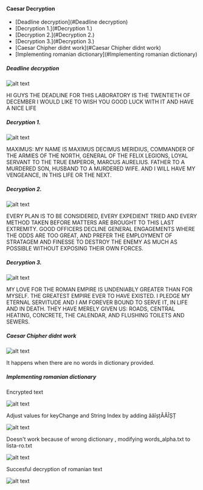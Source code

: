 #### Caesar Decryption
* [Deadline decryption](#Deadline decryption)
* [Decryption 1.](#Decryption 1.)
* [Decryption 2.](#Decryption 2.)
* [Decryption 3.](#Decryption 3.)
* [Caesar Chipher didnt work](#Caesar Chipher didnt work)
* [Implementing romanian dictionary](#Implementing romanian dictionary)

##### <a id="Deadline decryption"></a>Deadline decryption 


![alt text](https://github.com/cristeav49/SI/tree/master/Lab_3/images/2.png "")

HI GUYS THE DEADLINE FOR THIS LABORATORY IS THE TWENTIETH OF DECEMBER I WOULD LIKE TO WISH YOU GOOD LUCK WITH IT AND HAVE A NICE LIFE

##### <a id="Decryption 1."></a>Decryption 1. 

![alt text](https://github.com/cristeav49/SI/tree/master/Lab_3/images/3.png "")

MAXIMUS: MY NAME IS MAXIMUS DECIMUS MERIDIUS, COMMANDER OF THE ARMIES OF THE NORTH, GENERAL OF THE FELIX LEGIONS, LOYAL SERVANT TO THE TRUE EMPEROR, MARCUS AURELIUS. FATHER TO A MURDERED SON, HUSBAND TO A MURDERED WIFE. AND I WILL HAVE MY VENGEANCE, IN THIS LIFE OR THE NEXT.

##### <a id="Decryption 2."></a>Decryption 2. 

![alt text](https://github.com/cristeav49/SI/tree/master/Lab_3/images/4.png "")

EVERY PLAN IS TO BE CONSIDERED, EVERY EXPEDIENT TRIED AND EVERY METHOD TAKEN BEFORE MATTERS ARE BROUGHT TO THIS LAST EXTREMITY. GOOD OFFICERS DECLINE GENERAL ENGAGEMENTS WHERE THE ODDS ARE TOO GREAT, AND PREFER THE EMPLOYMENT OF STRATAGEM AND FINESSE TO DESTROY THE ENEMY AS MUCH AS POSSIBLE WITHOUT EXPOSING THEIR OWN FORCES.

##### <a id="Decryption 3."></a>Decryption 3. 

![alt text](https://github.com/cristeav49/SI/tree/master/Lab_3/images/5.png "")

MY LOVE FOR THE ROMAN EMPIRE IS UNDENIABLY GREATER THAN FOR MYSELF. THE GREATEST EMPIRE EVER TO HAVE EXISTED. I PLEDGE MY ETERNAL SERVITUDE AND I AM FOREVER BOUND TO SERVE IT, IN LIFE AND IN DEATH. THEY HAVE MERELY GIVEN US: ROADS, CENTRAL HEATING, CONCRETE, THE CALENDAR, AND FLUSHING TOILETS AND SEWERS.

##### <a id="Caesar Chipher didnt work"></a>Caesar Chipher didnt work

![alt text](https://github.com/cristeav49/SI/tree/master/Lab_3/images/1.png "")

It happens when there are no words in dictionary provided.


##### <a id="Implementing romanian dictionary"></a>Implementing romanian dictionary

Encrypted text

![alt text](https://github.com/cristeav49/SI/tree/master/Lab_3/images/6.png "")

Adjust values for keyChange and String Index by adding ăâîșțĂÂÎȘȚ

![alt text](https://github.com/cristeav49/SI/tree/master/Lab_3/images/7.png "")

Doesn't work because of wrong dictionary , modifying words_alpha.txt to lista-ro.txt

![alt text](https://github.com/cristeav49/SI/tree/master/Lab_3/images/8.png "")

Succesful decryption of romanian text 

![alt text](https://github.com/cristeav49/SI/tree/master/Lab_3/images/8.png "")
